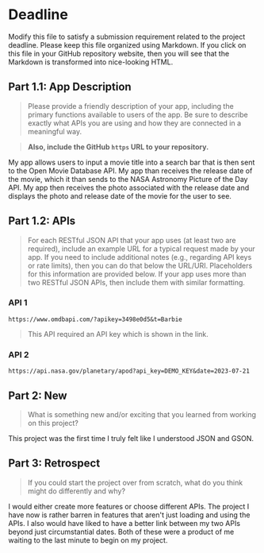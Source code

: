# Deadline

Modify this file to satisfy a submission requirement related to the project
deadline. Please keep this file organized using Markdown. If you click on
this file in your GitHub repository website, then you will see that the
Markdown is transformed into nice-looking HTML.

## Part 1.1: App Description

> Please provide a friendly description of your app, including
> the primary functions available to users of the app. Be sure to
> describe exactly what APIs you are using and how they are connected
> in a meaningful way.

> **Also, include the GitHub `https` URL to your repository.**

My app allows users to input a movie title into a search bar that is then sent to the Open Movie Database API. My app than receives the release date of the movie, which it than sends to the NASA Astronomy Picture of the Day API. My app then receives the photo associated with the release date and displays the photo and release date of the movie for the user to see.

## Part 1.2: APIs

> For each RESTful JSON API that your app uses (at least two are required),
> include an example URL for a typical request made by your app. If you
> need to include additional notes (e.g., regarding API keys or rate
> limits), then you can do that below the URL/URI. Placeholders for this
> information are provided below. If your app uses more than two RESTful
> JSON APIs, then include them with similar formatting.

### API 1

```
https://www.omdbapi.com/?apikey=3498e0d5&t=Barbie
```

> This API required an API key which is shown in the link.

### API 2

```
https://api.nasa.gov/planetary/apod?api_key=DEMO_KEY&date=2023-07-21
```



## Part 2: New

> What is something new and/or exciting that you learned from working
> on this project?

This project was the first time I truly felt like I understood JSON and GSON.

## Part 3: Retrospect

> If you could start the project over from scratch, what do
> you think might do differently and why?

I would either create more features or choose different APIs. The project I have now is rather barren in features that aren't just loading and using the APIs. I also would have liked to have a better link between my two APIs beyond just circumstantial dates. Both of these were a product of me waiting to the last minute to begin on my project.
